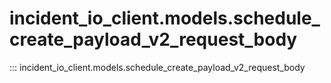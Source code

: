 # incident_io_client.models.schedule_create_payload_v2_request_body

::: incident_io_client.models.schedule_create_payload_v2_request_body